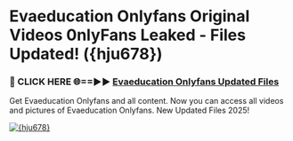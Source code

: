 # Evaeducation Onlyfans Original Videos 0nlyFans Leaked - Files Updated! ({hju678})

<h3>🔴 CLICK HERE 🌐==►► <a href="https://tinyurl.com/ms9xzufz" rel="nofollow">Evaeducation Onlyfans Updated Files</a></h3>

Get Evaeducation Onlyfans and all content. Now you can access all videos and pictures of Evaeducation Onlyfans. New Updated Files 2025!

[![{hju678}](https://i.imgur.com/PQ7UWWw.gif)](https://tinyurl.com/ms9xzufz)